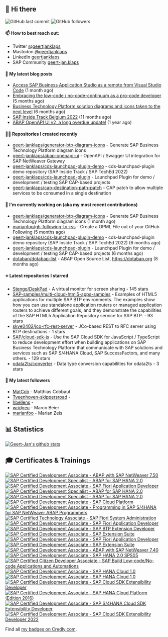 ## 👋 Hi there 



![GitHub last commit](https://img.shields.io/github/last-commit/geert-janklaps/geert-janklaps?label=updated)
![GitHub followers](https://img.shields.io/github/followers/geert-janklaps?label=GitHub%20followers)

#### 📫 How to best reach out: 
- Twitter [@geertjanklaps](https://twitter.com/geertjanklaps)
- Mastodon [@geertjanklaps](https://saptodon.org/@geertjanklaps)
- LinkedIn [geertjanklaps](https://www.linkedin.com/in/geertjanklaps/)
- SAP Community [geert-jan.klaps](https://people.sap.com/geert-jan.klaps)

#### 📖 My latest blog posts
- [Access SAP Business Application Studio as a remote from Visual Studio Code](https://blogs.sap.com/?p=1753884) (1 month ago)
- [Embracing the low-code / no-code-continuum as a pro-code developer](https://blogs.sap.com/?p=1665373) (5 months ago)
- [Business Technology Platform solution diagrams and icons taken to the next level](https://blogs.sap.com/?p=1655751) (6 months ago)
- [SAP Inside Track Belgium 2022](https://blogs.sap.com/2022/06/09/sap-inside-track-belgium-2022/) (11 months ago)
- [ABAP OpenAPI UI v2, a long overdue update!](https://blogs.sap.com/?p=1519083) (1 year ago)

#### 👨‍💻 Repositories I created recently

- [geert-janklaps/generator-btp-diagram-icons](https://github.com/geert-janklaps/generator-btp-diagram-icons) - Generate SAP Business Technology Platform diagram icons
- [geert-janklaps/abap-openapi-ui](https://github.com/geert-janklaps/abap-openapi-ui) - OpenAPI / Swagger UI integration for SAP NetWeaver Gateway
- [geert-janklaps/cds-launchpad-plugin-demo](https://github.com/geert-janklaps/cds-launchpad-plugin-demo) - cds-launchpad-plugin demo repository (SAP Inside Track / SAP TechEd 2022)
- [geert-janklaps/cds-launchpad-plugin](https://github.com/geert-janklaps/cds-launchpad-plugin) - Launchpad Plugin for demo / development / testing SAP CAP-based projects
- [geert-janklaps/cap-destination-path-patch](https://github.com/geert-janklaps/cap-destination-path-patch) - CAP patch to allow multiple services to be consumed in a single destination

#### 👷 I'm currently working on (aka my most recent contributions)

- [geert-janklaps/generator-btp-diagram-icons](https://github.com/geert-janklaps/generator-btp-diagram-icons) - Generate SAP Business Technology Platform diagram icons (1 month ago)
- [marianfoo/gh-following-to-rss](https://github.com/marianfoo/gh-following-to-rss) - Create a OPML File out of your GitHub Following (5 months ago)
- [geert-janklaps/cds-launchpad-plugin-demo](https://github.com/geert-janklaps/cds-launchpad-plugin-demo) - cds-launchpad-plugin demo repository (SAP Inside Track / SAP TechEd 2022) (6 months ago)
- [geert-janklaps/cds-launchpad-plugin](https://github.com/geert-janklaps/cds-launchpad-plugin) - Launchpad Plugin for demo / development / testing SAP CAP-based projects (6 months ago)
- [dotabap/dotabap-list](https://github.com/dotabap/dotabap-list) - ABAP Open Source List, https://dotabap.org (8 months ago)

#### ⭐ Latest repositories I starred

- [Stengo/DeskPad](https://github.com/Stengo/DeskPad) - A virtual monitor for screen sharing - 145 stars
- [SAP-samples/multi-cloud-html5-apps-samples](https://github.com/SAP-samples/multi-cloud-html5-apps-samples) - Examples of HTML5 applications for multiple SAP BTP environments. The examples show how you can use standalone application routers or managed application routers to achieve different goals, and they demonstrate the capabilities of the SAP HTML5 Application Repository service for SAP BTP. - 93 stars
- [skye0402/jco-rfc-rest-server](https://github.com/skye0402/jco-rfc-rest-server) - JCo-based REST to RFC server using BTP destinations - 1 stars
- [SAP/cloud-sdk-js](https://github.com/SAP/cloud-sdk-js) - Use the SAP Cloud SDK for JavaScript / TypeScript to reduce development effort when building applications on SAP Business Technology Platform that communicate with SAP solutions and services such as SAP S/4HANA Cloud, SAP SuccessFactors, and many others.  - 129 stars
- [odata2ts/converter](https://github.com/odata2ts/converter) - Data type conversion capabilities for odata2ts - 3 stars

#### 👥 My latest followers

- [MatCob](https://github.com/MatCob) - Matthias Cobbaut
- [Tveenhoven-skippersroad](https://github.com/Tveenhoven-skippersroad) - 
- [hbellens](https://github.com/hbellens) - 
- [wridgeu](https://github.com/wridgeu) - Marco Beier
- [marianfoo](https://github.com/marianfoo) - Marian Zeis


## 📊 Statistics

[![Geert-Jan's github stats](https://github-readme-stats.vercel.app/api?username=geert-janklaps&show_icons=true&count_private=true)](https://github.com/geert-janklaps)

## 🎓 Certificates & Trainings

<!--START_SECTION:badges-->

[![SAP Certified Development Associate - ABAP with SAP NetWeaver 7.50](https://images.credly.com/size/110x110/images/6ff3e2c5-c046-45de-b603-e0f4e36a5694/C_TAW12_750.png)](http://www.credly.com/badges/707b32a6-6c20-448b-869f-80afac438269 "SAP Certified Development Associate - ABAP with SAP NetWeaver 7.50")
[![SAP Certified Development Specialist - ABAP for SAP HANA 2.0](https://images.credly.com/size/110x110/images/c404c861-c9d8-49d5-aa48-1e69fdb83f04/E_HANAAW_16.png)](http://www.credly.com/badges/521d459b-eb06-4c0b-86de-50c5e7fac861 "SAP Certified Development Specialist - ABAP for SAP HANA 2.0")
[![SAP Certified Development Associate - SAP Fiori Application Developer](https://images.credly.com/size/110x110/images/844e0d1e-45e7-4818-8640-df588b002d8d/C_FIORDEV_21.png)](http://www.credly.com/badges/7b88bb2b-1e21-49d9-94c9-b4e1541d3b63 "SAP Certified Development Associate - SAP Fiori Application Developer")
[![SAP Certified Development Specialist - ABAP for SAP HANA 2.0](https://images.credly.com/size/110x110/images/29d99e14-2b75-4fe0-bba2-8f45833c237c/E_HANAAW_16.png)](http://www.credly.com/badges/ce97cfa5-281d-458e-9a67-52b914d28bdf "SAP Certified Development Specialist - ABAP for SAP HANA 2.0")
[![SAP Certified Development Specialist - ABAP for SAP HANA 2.0](https://images.credly.com/size/110x110/images/60e6a251-6597-49c9-a349-6b24c981e1b9/E_HANAAW_16.png)](http://www.credly.com/badges/1a52f944-1b1f-4148-8de0-40b8f2cf47e5 "SAP Certified Development Specialist - ABAP for SAP HANA 2.0")
[![SAP Certified Development Associate - SAP Cloud Platform](https://images.credly.com/size/110x110/images/9070d83d-e38c-452d-a8d7-fd6a98336029/CP.png)](http://www.credly.com/badges/0e141153-33e5-4555-8b33-080a71ce8687 "SAP Certified Development Associate - SAP Cloud Platform")
[![SAP Certified Development Associate - Programming in SAP S/4HANA for SAP NetWeaver ABAP Programmers](https://images.credly.com/size/110x110/images/8f1cab67-77cd-4f7d-bcfb-74c7ee2e94fe/C_S4HDEV1909.png)](http://www.credly.com/badges/eced859f-44db-4516-9894-ba0564d7eac4 "SAP Certified Development Associate - Programming in SAP S/4HANA for SAP NetWeaver ABAP Programmers")
[![SAP Certified Technology Associate - SAP Fiori System Administration](https://images.credly.com/size/110x110/images/14286dc1-ab42-4242-be28-2a19211c96ea/C_FIORADM_21.png)](http://www.credly.com/badges/4d2d29fd-533c-4f0f-971b-163d003f35b9 "SAP Certified Technology Associate - SAP Fiori System Administration")
[![SAP Certified Development Associate - SAP Fiori Application Developer](https://images.credly.com/size/110x110/images/c0d964b1-5696-474f-9e43-ca2d3469e043/C_FIORDEV_21.png)](http://www.credly.com/badges/0b90f4b0-3dd3-4a4a-9994-bdce50042ad3 "SAP Certified Development Associate - SAP Fiori Application Developer")
[![SAP Certified Development Associate - SAP BTP Extension Developer](https://images.credly.com/size/110x110/images/43183161-1f21-440e-8083-483142061452/image.png)](http://www.credly.com/badges/265a3e09-46e1-4ae8-bbf6-e723eface29a "SAP Certified Development Associate - SAP BTP Extension Developer")
[![SAP Certified Development Associate - SAP Extension Suite](https://images.credly.com/size/110x110/images/85bc8165-48de-448b-884f-b345c68d09d9/image.png)](http://www.credly.com/badges/ebb9c743-cbb4-4e26-8089-3c78e46f5fe1 "SAP Certified Development Associate - SAP Extension Suite")
[![SAP Certified Development Associate - SAP Fiori Application Developer](https://images.credly.com/size/110x110/images/63d2e49b-dc8d-41a8-b670-682f4e837095/image.png)](http://www.credly.com/badges/4923504b-cf7b-434d-a88b-4b4930ece124 "SAP Certified Development Associate - SAP Fiori Application Developer")
[![SAP Certified Development Associate - SAP Extension Suite](https://images.credly.com/size/110x110/images/769d7535-901e-465b-af40-012a1b9cfd8c/SAP_ExtensionSuite.png)](http://www.credly.com/badges/6f631d06-665c-4437-8bf3-97399b0d2492 "SAP Certified Development Associate - SAP Extension Suite")
[![SAP Certified Development Associate - ABAP with SAP NetWeaver 7.40](https://images.credly.com/size/110x110/images/cdc45318-6d1d-4ed4-b5ae-0c04be840c90/74.png)](http://www.credly.com/badges/9e8e5afb-73c3-4b2e-99b4-0a544f7f988a "SAP Certified Development Associate - ABAP with SAP NetWeaver 7.40")
[![SAP Certified Development Associate - SAP HANA 2.0 SPS05](https://images.credly.com/size/110x110/images/5ca47ad5-d206-4102-b1cb-934d25ad9162/Hana1.png)](http://www.credly.com/badges/565ff67b-a5ce-4907-b096-2aec1aa0ad85 "SAP Certified Development Associate - SAP HANA 2.0 SPS05")
[![SAP Certified Citizen Developer Associate - SAP Build Low-code/No-code Applications and Automations](https://images.credly.com/size/110x110/images/fa0b47fb-1092-4cd8-ba09-19756df77b25/image.png)](http://www.credly.com/badges/d53bcdc6-b275-4b4a-adcf-f194826e6347 "SAP Certified Citizen Developer Associate - SAP Build Low-code/No-code Applications and Automations")
[![SAP Certified Development Associate - SAP HANA Cloud 1.0](https://images.credly.com/size/110x110/images/b287672d-5767-49f1-9723-b5e66d1909a6/image.png)](http://www.credly.com/badges/20adec7e-5636-4641-8563-10b54a13590a "SAP Certified Development Associate - SAP HANA Cloud 1.0")
[![SAP Certified Development Associate - SAP HANA Cloud 1.0](https://images.credly.com/size/110x110/images/831e4d4f-c428-49fb-96a2-1163a0a03f49/image.png)](http://www.credly.com/badges/9845fd6f-682d-4c82-8eef-529a0693384c "SAP Certified Development Associate - SAP HANA Cloud 1.0")
[![SAP Certified Development Associate - SAP Cloud SDK Extensibility Developer](https://images.credly.com/size/110x110/images/d9a309a3-2e54-4ad7-979d-1693d0b0f216/C_S4CDK_2021.png)](http://www.credly.com/badges/fe9cab48-b04d-4058-82d1-7f8202319c7a "SAP Certified Development Associate - SAP Cloud SDK Extensibility Developer")
[![SAP Certified Development Associate - SAP HANA Cloud Platform (Edition 2016)](https://images.credly.com/size/110x110/images/bbb47aaa-ae43-4bdf-a6dc-649ef3109a61/2016.png)](http://www.credly.com/badges/ae364726-ffec-4e97-9e74-3ba7d669048c "SAP Certified Development Associate - SAP HANA Cloud Platform (Edition 2016)")
[![SAP Certified Development Associate - SAP S/4HANA Cloud SDK Extensibility Developer](https://images.credly.com/size/110x110/images/a5ddf664-e701-4e64-8804-6bbe407384a9/SDK.png)](http://www.credly.com/badges/6fc4526a-d776-4b97-a79d-1bf10398baf4 "SAP Certified Development Associate - SAP S/4HANA Cloud SDK Extensibility Developer")
[![SAP Certified Development Associate - SAP Cloud SDK Extensibility Developer 2022](https://images.credly.com/size/110x110/images/15004f33-4b20-4005-98f5-0194451ec52d/image.png)](http://www.credly.com/badges/7e73b9da-d73a-4412-ab56-182851bfa927 "SAP Certified Development Associate - SAP Cloud SDK Extensibility Developer 2022")
<!--END_SECTION:badges-->

Find all [my badges on Credly.com](https://www.credly.com/users/geert-jan-klaps/badges).

